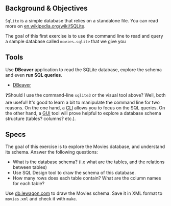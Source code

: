 ## Background & Objectives

`Sqlite` is a simple database that relies on a standalone file.
You can read more on [en.wikipedia.org/wiki/SQLite](http://en.wikipedia.org/wiki/SQLite).

The goal of this first exercise is to use the command line to read and query
a sample database called `movies.sqlite` that we give you

## Tools

Use **DBeaver** application to read the SQLite database, explore the schema and even **run SQL queries**.

- [DBeaver](https://dbeaver.io/)

❓Should I use the command-line `sqlite3` or the visual tool above? Well, both are useful! It's good to learn a bit to manipulate the command line for two reasons. On the one hand, a [CLI](https://en.wikipedia.org/wiki/Command-line_interface) allows you to focus on the SQL queries. On the other hand, a [GUI](https://en.wikipedia.org/wiki/Graphical_user_interface) tool will prove helpful to explore a database schema structure (tables? columns? etc.).

## Specs

The goal of this exercise is to explore the Movies database, and understand its schema. Answer the following questions:

- What is the database schema? (i.e what are the tables, and the relations between tables)
- Use SQL Design tool to draw the schema of this database.
- How many rows does each table contain? What are the column names for each table?

Use [db.lewagon.com](http://db.lewagon.com/) to draw the Movies schema. Save it in XML format to `movies.xml` and check it with `make`.
